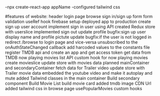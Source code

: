 -npx create-react-app appName
-configured tailwind css


#features of website:
header
login page
browse 
sign in/sign up form 
form validation
useRef hook
firebase setup
deployed app to production
create sign up user account
implement sign in user using API
created Redux store with userslice
implemented sign out 
update profile
bugfix:sign up user display name and profile pictute update
bugfix:if the user is not logged in redirect /browse to login page and vice-versa
unsubscribed to the onAuthStateChanged callback
add harcoded values to the constants file
register TMDB api and create an app and get access token
get data from TMDB now playing movies list API
custom hook for now playing movies
create movieslice
update store with movies data
planned mainContainer and secondaryContainer
fetch data for Trailer video
update store with Trailer movie data
embedded the youtube video and make it autoplay and mute
added Tailwind classes in the main container
Build secondary component
Build Movie List
build movie card
added tmdb image CDN Url
added tailwind css in browse page
usePopularMovies custom hooks


